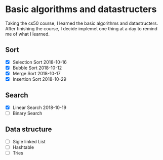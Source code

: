 # Basic algorithms and datastructers

Taking the cs50 course, I learned the basic algorithms and datastructers. After finishing the course, I decide implemet one thing at a day to remind me of what I learned.

## Sort

- [x] Selection Sort 2018-10-16
- [x] Bubble Sort 2018-10-12
- [x] Merge Sort 2018-10-17
- [x] Insertion Sort 2018-10-29

## Search

- [x] Linear Search 2018-10-19
- [ ] Binary Search

## Data structure

- [ ] Sigle linked List
- [ ] Hashtable
- [ ] Tries
